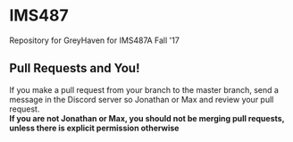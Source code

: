 # IMS487
Repository for GreyHaven for IMS487A Fall '17

## Pull Requests and You!  
If you make a pull request from your branch to the master branch, send a message in the Discord server so Jonathan or Max and review your pull request.  
**If you are not Jonathan or Max, you should not be merging pull requests, unless there is explicit permission otherwise**
